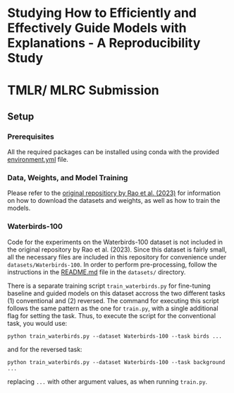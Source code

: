 # Studying How to Efficiently and Effectively Guide Models with Explanations - A Reproducibility Study

# TMLR/ MLRC Submission

## Setup
### Prerequisites
All the required packages can be installed using conda with the provided [environment.yml](environment.yml) file. 

### Data, Weights, and Model Training
Please refer to the [original repositiory by Rao et al. (2023)](https://github.com/sukrutrao/Model-Guidance?tab=readme-ov-file) for information on how to download the datasets and weights, as well as how to train the models.

### Waterbirds-100
Code for the experiments on the Waterbirds-100 dataset is not included in the original repository by Rao et al. (2023). Since this dataset is fairly small, all the necessary files are included in this repository for convenience under `datasets/Waterbirds-100`. In order to perform pre-processing, follow the instructions in the [README.md](datasets/) file in the `datasets/` directory.

There is a separate training script `train_waterbirds.py` for fine-tuning baseline and guided models on this dataset accross the two different tasks (1) conventional and (2) reversed. The command for executing this script follows the same pattern as the one for `train.py`, with a single additional flag for setting the task. Thus, to execute the script for the conventional task, you would use:

```
python train_waterbirds.py --dataset Waterbirds-100 --task birds ...
```

and for the reversed task:

```
python train_waterbirds.py --dataset Waterbirds-100 --task background ...
```

replacing `...` with other argument values, as when running `train.py`.
